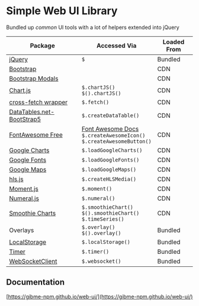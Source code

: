 # Simple Web UI Library

Bundled up *common* UI tools with a lot of helpers extended into jQuery

| Package                                                                                                                  | Accessed Via                                                                                                                                          | Loaded From |
|--------------------------------------------------------------------------------------------------------------------------|-------------------------------------------------------------------------------------------------------------------------------------------------------|-------------|
| [jQuery](https://jquery.com/)                                                                                            | `$`                                                                                                                                                   | Bundled     |
| [Bootstrap](https://getbootstrap.com/)                                                                                   |                                                                                                                                                       | CDN         |
| [Bootstrap Modals](https://getbootstrap.com/docs/5.2/components/modal/)                                                  |                                                                                                                                                       | CDN         |
| [Chart.js](https://www.chartjs.org/)                                                                                     | `$.chartJS()`<br>`$().chartJS()`                                                                                                                      | CDN         |
| [cross-fetch wrapper](https://www.npmjs.com/package/@gibme/fetch)                                                        | `$.fetch()`                                                                                                                                           | CDN         |
| [DataTables.net-BootStrap5](https://datatables.net)                                                                      | `$.createDataTable()`                                                                                                                                 | CDN         |
| [FontAwesome Free](https://fontawesome.com/search?m=free&o=r)                                                            | [Font Awesome Docs](https://docs.fontawesome.com/web/setup/get-started/#2-find-and-add-icons)<br>`$.createAwesomeIcon()`<br>`$.createAwesomeButton()` | CDN         |
| [Google Charts](https://developers.google.com/chart)                                                                     | `$.loadGoogleCharts()`                                                                                                                                | CDN         |
| [Google Fonts](https://developers.google.com/fonts/docs/css2)                                                            | `$.loadGoogleFonts()`                                                                                                                                 | CDN         |
| [Google Maps](https://developers.google.com/maps)                                                                        | `$.loadGoogleMaps()`                                                                                                                                  | CDN         |
| [hls.js](https://www.npmjs.com/package/hls.js)                                                                           | `$.createHLSMedia()`                                                                                                                                  | CDN         |
| [Moment.js](https://www.npmjs.com/package/moment)                                                                        | `$.moment()`                                                                                                                                          | CDN         |
| [Numeral.js](https://www.npmjs.com/package/numeral)                                                                      | `$.numeral()`                                                                                                                                         | CDN         |
| [Smoothie Charts](http://smoothiecharts.org/)                                                                            | `$.smoothieChart()`<br>`$().smoothieChart()`<br>`$.timeSeries()`                                                                                      | CDN         |
| Overlays                                                                                                                 | `$.overlay()`<br>`$().overlay()`                                                                                                                      | Bundled     |
| [LocalStorage](https://www.npmjs.com/package/@gibme/local-storage)                                                       | `$.localStorage()`                                                                                                                                    | Bundled     |
| [Timer](https://gibme-npm.github.io/timer/)                                                                              | `$.timer()`                                                                                                                                           | Bundled     |
| [WebSocketClient](https://developer.mozilla.org/en-US/docs/Web/API/WebSockets_API/Writing_WebSocket_client_applications) | `$.websocket()`                                                                                                                                       | Bundled     |

## Documentation

[https://gibme-npm.github.io/web-ui/](https://gibme-npm.github.io/web-ui/)
